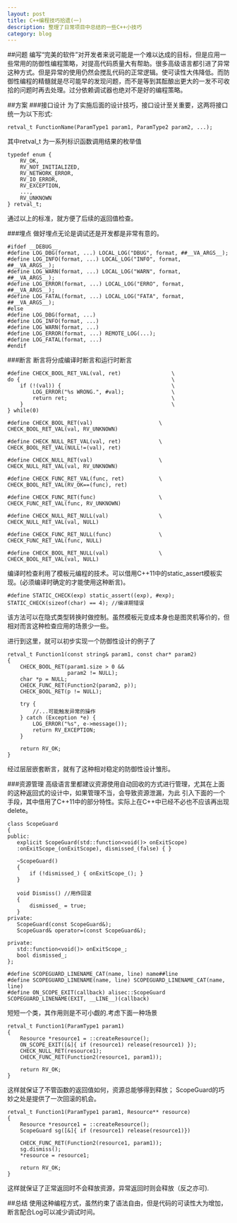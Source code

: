 ```yaml
---
layout: post
title: C++编程技巧拾遗(一)
description: 整理了日常项目中总结的一些C++小技巧
category: blog
---
```


##问题
编写“完美的软件”对开发者来说可能是一个难以达成的目标，但是应用一些常用的防御性编程策略，对提高代码质量大有帮助。很多高级语言都引进了异常这种方式。但是异常的使用仍然会搅乱代码的正常逻辑。使可读性大伟降低。而防御性编程的精髓就是尽可能早的发现问题，而不是等到其酝酿出更大的一发不可收拾的问题时再去处理。过分依赖调试器也绝对不是好的编程策略。

##方案
###接口设计
为了实施后面的设计技巧，接口设计至关重要，这两将接口统一为以下形式:

	retval_t FunctionName(ParamType1 param1, ParamType2 param2, ...);
	
其中retval_t 为一系列标识函数调用结果的枚举值

	typedef enum {
	    RV_OK,
	    RV_NOT_INITIALIZED,
	    RV_NETWORK_ERROR,
	    RV_IO_ERROR,
	    RV_EXCEPTION,
	    ...,
	    RV_UNKNOWN
	} retval_t;
	
通过以上的标准，就方便了后续的返回值检查。

###埋点
做好埋点无论是调试还是开发都是非常有意的。
	
	#ifdef __DEBUG__
	#define LOG_DBG(format, ...) LOCAL_LOG("DBUG", format, ##__VA_ARGS__);
	#define LOG_INFO(format, ...) LOCAL_LOG("INFO", format, ##__VA_ARGS__);
	#define LOG_WARN(format, ...) LOCAL_LOG("WARN", format, ##__VA_ARGS__);
	#define LOG_ERROR(format, ...) LOCAL_LOG("ERRO", format, ##__VA_ARGS__);
	#define LOG_FATAL(format, ...) LOCAL_LOG("FATA", format, ##__VA_ARGS__);
	#else     
	#define LOG_DBG(format, ...)
	#define LOG_INFO(format, ...)
	#define LOG_WARN(format, ...)
	#define LOG_ERROR(format, ...) REMOTE_LOG(...);
	#define LOG_FATAL(format, ...)
	#endif
	
###断言
断言将分成编译时断言和运行时断言

	#define CHECK_BOOL_RET_VAL(val, ret)                \
	do {                                                \
	    if (!(val)) {                                   \
	        LOG_ERROR("%s WRONG.", #val);               \
	        return ret;                                 \
	    }                                               \
	} while(0)
	
	#define CHECK_BOOL_RET(val)                     \
	CHECK_BOOL_RET_VAL(val, RV_UNKNOWN)
	
	#define CHECK_NULL_RET_VAL(val, ret)            \
	CHECK_BOOL_RET_VAL(NULL!=(val), ret)
	
	#define CHECK_NULL_RET(val)                     \
	CHECK_NULL_RET_VAL(val, RV_UNKNOWN)
	
	#define CHECK_FUNC_RET_VAL(func, ret)           \
	CHECK_BOOL_RET_VAL(RV_OK==(func), ret)
	
	#define CHECK_FUNC_RET(func)                    \
	CHECK_FUNC_RET_VAL(func, RV_UNKNOWN)
	
	#define CHECK_NULL_RET_NULL(val)                \
	CHECK_NULL_RET_VAL(val, NULL)
	
	#define CHECK_FUNC_RET_NULL(func)               \
	CHECK_FUNC_RET_VAL(func, NULL)
	
	#define CHECK_BOOL_RET_NULL(val)                \
	CHECK_BOOL_RET_VAL(val, NULL)

编译时检查利用了模板元编程的技术。可以借用C++11中的static_assert模板实现。(必须编译时确定的才能使用这种断言)。

	#define STATIC_CHECK(exp) static_assert((exp), #exp);
	STATIC_CHECK(sizeof(char) == 4); //编译期错误
	
该方法可以在隐式类型转换时做控制。虽然模板元变成本身也是图灵机等价的，但相对而言这种检查应用的场景少一些。

进行到这里，就可以初步实现一个防御性设计的例子了

	retval_t Function1(const string& param1, const char* param2) 
	{
	    CHECK_BOOL_RET(param1.size > 0 &&
	                   param2 != NULL);            
	    char *p = NULL;
	    CHECK_FUNC_RET(Function2(param2, p));
	    CHECK_BOOL_RET(p != NULL);
	
	    try {
	        //...可能触发异常的操作
	    } catch (Exception *e) {
	        LOG_ERROR("%s", e->message());
	        return RV_EXCEPTION;
	    }
	
	    return RV_OK;
	}
	
经过层层嵌套断言，就有了这种相对稳定的防御性设计雏形。

###资源管理
高级语言里都建议资源使用自动回收的方式进行管理，尤其在上面的这种返回式的设计中，如果管理不当，会导致资源泄漏，为此 引入下面的一个手段，其中借用了C++11中的部分特性。实际上在C++中已经不必也不应该再出现delete。

	class ScopeGuard
	{
	public:
	   explicit ScopeGuard(std::function<void()> onExitScope)
	   :onExitScope_(onExitScope), dismissed_(false) { }
	
	   ~ScopeGuard()
	   {
	       if (!dismissed_) { onExitScope_(); }
	   }
	
	   void Dismiss() //用作回滚
	   {
	       dismissed_ = true;
	   }
	private:
	   ScopeGuard(const ScopeGuard&);
	   ScopeGuard& operator=(const ScopeGuard&);
	
	private:
	   std::function<void()> onExitScope_;
	   bool dismissed_;
	};
	
	#define SCOPEGUARD_LINENAME_CAT(name, line) name##line
	#define SCOPEGUARD_LINENAME(name, line) SCOPEGUARD_LINENAME_CAT(name, line)
	#define ON_SCOPE_EXIT(callback) alisec::ScopeGuard SCOPEGUARD_LINENAME(EXIT, __LINE__)(callback)


短短一个类，其作用则是不可小觑的.考虑下面一种场景

	retval_t Function1(ParamType1 param1) 
	{
	    Resource *resource1 = ::createResource();
	    ON_SCOPE_EXIT([&]{ if (resource1) release(resource1) });
	    CHECK_NULL_RET(resource1);
	    CHECK_FUNC_RET(Function2(resource1, param1));
	
	    return RV_OK;
	}
	
这样就保证了不管函数的返回值如何，资源总能够得到释放；
ScopeGuard的巧妙之处是提供了一次回滚的机会。

	retval_t Function1(ParamType1 param1, Resource** resource) 
	{
	    Resource *resource1 = ::createResource();
	    ScopeGuard sg([&]{ if (resource1) release(resource1)})
	
	    CHECK_FUNC_RET(Function2(resource1, param1));
	    sg.dismiss();
	    *resource = resource1;
	
	    return RV_OK;
	}
	
这样就保证了正常返回时不会释放资源，异常返回时则会释放（反之亦可).

##总结
使用这种编程方式，虽然约束了语法自由，但是代码的可读性大为增加，断言配合Log可以减少调试时间。

